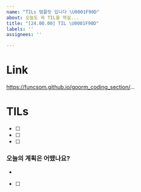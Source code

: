 ```yaml
---
name: "TILs 템플릿 입니다 \U0001F90D"
about: 오늘도 꼭 TIL을 적길...
title: "[24.00.00] TIL \U0001F90D"
labels: ''
assignees: ''

---
```


# Link
https://funcsom.github.io/goorm_coding_section/...

# TILs
- [ ] 
- [ ] 
- [ ] 

### 오늘의 계획은 어땠나요?
- 

- [ ]

